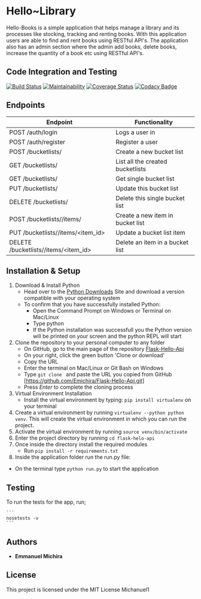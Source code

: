 # Hello~Library

Hello-Books is a simple application that helps manage a library and its processes like stocking, tracking and renting books. With this application users are able to find and rent books using RESTful API's. The application also has an admin section where the admin add books, delete books, increase the quantity of a book etc using RESTful API's.

## Code Integration and Testing

[![Build Status](https://travis-ci.org/Emichira/Flask-Hello-Api.svg?branch=api)](https://travis-ci.org/Emichira/Flask-Hello-Api)
[![Maintainability](https://api.codeclimate.com/v1/badges/b92c5e43d5de4be7085b/maintainability)](https://codeclimate.com/github/emichira/Flask-Hello-Api/maintainability) [![Coverage Status](https://coveralls.io/repos/github/Emichira/Flask-Hello-Api/badge.svg?branch=api)](https://coveralls.io/github/Emichira/Flask-Hello-Api?branch=api)
[![Codacy Badge](https://api.codacy.com/project/badge/Grade/8d4476e1c37546cc8608ac5cbc290eeb)](https://www.codacy.com/app/emichira/Flask-Hello-Api?utm_source=github.com&amp;utm_medium=referral&amp;utm_content=emichira/Flask-Hello-Api&amp;utm_campaign=Badge_Grade)
<!-- [![Code Health](https://landscape.io/github/Emichira/Flask-Hello-Api/api/landscape.svg?style=flat)](https://landscape.io/github/Emichira/Flask-Hello-Api/api) -->

## Endpoints

 Endpoint                                  |Functionality                    |
|------------------------------------------|---------------------------------|
 POST /auth/login                          | Logs a user in                  |
 POST /auth/register                       | Register a user                 |
 POST /bucketlists/                        | Create a new bucket list        |
 GET /bucketlists/                         | List all the created bucketlists|
 GET /bucketlists/<id>                     | Get single bucket list          |
 PUT /bucketlists/<id>                     | Update this bucket list         |
 DELETE /bucketlists/<id>                  | Delete this single bucket list  |
 POST /bucketlists/<id>/items/             | Create a new item in bucket list|
 PUT /bucketlists/<id>/items/<item_id>     | Update a bucket list item       |
 DELETE /bucketlists/<id>/items/<item_id>  | Delete an item in a bucket list |

## Installation & Setup

1. Download & Install Python
 	* Head over to the [Python Downloads](https://www.python.org/downloads/) Site and download a version compatible with your operating system
 	* To confirm that you have successfully installed Python:
		* Open the Command Prompt on Windows or Terminal on Mac/Linux
		* Type python
		* If the Python installation was successfull you the Python version will be printed on your screen and the python REPL will start
2. Clone the repository to your personal computer to any folder
 	* On GitHub, go to the main page of the repository [Flask-Hello-Api](https://github.com/Emichira/Flask-Hello-Api.git)
 	* On your right, click the green button 'Clone or download'
 	* Copy the URL
 	* Enter the terminal on Mac/Linux or Git Bash on Windows
 	* Type `git clone ` and paste the URL you copied from GitHub [https://github.com/Emichira/Flask-Hello-Api.git]
 	* Press *Enter* to complete the cloning process
3. Virtual Environment Installation
 	* Install the virtual environment by typing: `pip install virtualenv` on your terminal
4. Create a virtual environment by running `virtualenv --python python venv`. This will create the virtual environment in which you can run the project.
5. Activate the virtual environment by running `source venv/bin/activate`
6. Enter the project directory by running `cd flask-helo-api`
7. Once inside the directory install the required modules
 	* Run `pip install -r requirements.txt`
8. Inside the application folder run the run.py file:
 * On the terminal type `python run.py` to start the application

## Testing
To run the tests for the app, run;

	```
	nosetests -v
	```

## Authors

* **Emmanuel Michira**

## License

This project is licensed under the MIT License
Michanuel1